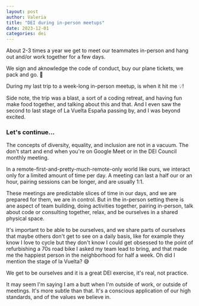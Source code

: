 ```yaml
---
layout: post
author: Valeria
title: "DEI during in-person meetups"
date: 2023-12-01
categories: dei
---
```


About 2-3 times a year we get to meet our teammates in-person and hang out and/or work together for a few days.

We sign and aknowledge the code of conduct, buy our plane tickets, we pack and go. 🛫

During my last trip to a week-long in-person meetup, is when it hit me 💡!

Side note, the trip was a blast, a sort of a coding retreat, and having fun make food together, and talking about this and that.
And I even saw the second to last stage of La Vuelta España passing by, and I was beyond excited.

### Let's continue...

The concepts of diversity, equality, and inclusion are not in a vacuum.
The don't start and end when you're on Google Meet or in the DEI Council monthly meeting.

In a remote-first-and-pretty-much-remote-only world like ours, we interact only for a limited amount of time per day.
A meeting can last a half our or an hour, pairing sessions can be longer, and are usually 1:1.

These meetings are predictable slices of time in our days, and we are prepared for them, we are in control.
But in the in-person setting there is ane aspect of team building, doing activities together, pairing in-person, talk about code or consulting together, relax, and be ourselves in a shared physical space.

It's important to be able to be ourselves, and we share parts of ourselves that maybe others don't get to see on a daily basis, like for example they know I love to cycle but they don't know I could get obsessed to the point of refurbishing a 70s road bike I asked my team lead to bring, and that made me the happiest person in the neighborhood for half a week. Oh did I mention the stage of la Vuelta? 😅

We get to be ourselves and it is a great DEI exercise, it's real, not practice.

It may seem I'm saying I am a butt when I'm outside of work, or outside of meetings.
It's more subtle than that.
It's a conscious application of our high standards, and of the values we believe in.
